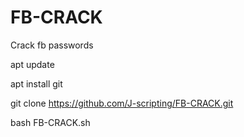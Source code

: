 # FB-CRACK
Crack fb passwords

apt update

apt install git

git clone https://github.com/J-scripting/FB-CRACK.git

bash FB-CRACK.sh
